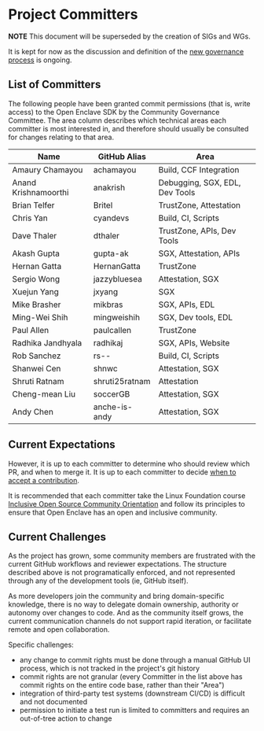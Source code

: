 Project Committers
==================

**NOTE**
This document will be superseded by the creation of SIGs and WGs.

It is kept for now as the discussion and definition of the [new governance process](Governance.md) is ongoing.

List of Committers
------------------

The following people have been granted commit permissions (that is, write
access) to the Open Enclave SDK by the Community Governance Committee. The area
column describes which technical areas each committer is most interested in, and
therefore should usually be consulted for changes relating to that area.


| Name                  | GitHub Alias        | Area                           |
|-----------------------|---------------------|--------------------------------|
| Amaury Chamayou       | achamayou           | Build, CCF Integration         |
| Anand Krishnamoorthi  | anakrish            | Debugging, SGX, EDL, Dev Tools |
| Brian Telfer          | Britel              | TrustZone, Attestation         |
| Chris Yan             | cyandevs            | Build, CI, Scripts             |
| Dave Thaler           | dthaler             | TrustZone, APIs, Dev Tools     |
| Akash Gupta           | gupta-ak            | SGX, Attestation, APIs         |
| Hernan Gatta          | HernanGatta         | TrustZone                      |
| Sergio Wong           | jazzybluesea        | Attestation, SGX               |
| Xuejun Yang           | jxyang              | SGX                            |
| Mike Brasher          | mikbras             | SGX, APIs, EDL                 |
| Ming-Wei Shih         | mingweishih         | SGX, Dev tools, EDL            |
| Paul Allen            | paulcallen          | TrustZone                      |
| Radhika Jandhyala     | radhikaj            | SGX, APIs, Website             |
| Rob Sanchez           | rs--                | Build, CI, Scripts             |
| Shanwei Cen           | shnwc               | Attestation, SGX               |
| Shruti Ratnam         | shruti25ratnam      | Attestation                    |
| Cheng-mean Liu        | soccerGB            | Attestation, SGX               |
| Andy Chen             | anche-is-andy       | Attestation, SGX               |

Current Expectations
--------------------

However, it is up to each committer to determine who should review which PR, and
when to merge it. It is up to each committer to decide [when to accept a contribution](Governance.md#Accepting-Contributions).

It is recommended that each committer take the Linux Foundation course
[Inclusive Open Source Community Orientation](https://training.linuxfoundation.org/training/inclusive-open-source-community-orientation-lfc102/)
and follow its principles to ensure that Open Enclave has an open and inclusive community.

Current Challenges
------------------

As the project has grown, some community members are frustrated with the current
GitHub workflows and reviewer expectations. The structure described above is not
programatically enforced, and not represented through any of the development
tools (ie, GitHub itself).

As more developers join the community and bring domain-specific knowledge, there
is no way to delegate domain ownership, authority or autonomy over changes to
code. And as the community itself grows, the current communication channels do
not support rapid iteration, or facilitate remote and open collaboration.

Specific challenges:

* any change to commit rights must be done through a manual GitHub UI process,
  which is not tracked in the project's git history
* commit rights are not granular (every Committer in the list above has commit
  rights on the entire code base, rather than their "Area")
* integration of third-party test systems (downstream CI/CD) is difficult and not documented
* permission to initiate a test run is limited to committers and requires an
  out-of-tree action to change
